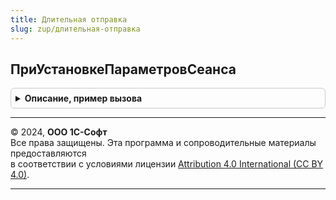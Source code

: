 ```yaml
---
title: Длительная отправка
slug: zup/длительная-отправка
---
```



## ПриУстановкеПараметровСеанса
<details style="margin: 1em 0; padding: 0.5em; border: 1px solid #ccc; border-radius: 6px;">

<summary style="font-weight: bold; cursor: pointer;">Описание, пример вызова</summary>

```bsl

// Инициализация параметров сеанса. Необходимо по стандарту. Вызывается методами БСП.
//
Процедура ПриУстановкеПараметровСеанса(ИмяПараметра = Неопределено, УстановленныеПараметры = Неопределено) Экспорт
```

Пример вызова
```bsl
ДлительнаяОтправка.ПриУстановкеПараметровСеанса(ИмяПараметра, УстановленныеПараметры);
```
</details>

---

© 2024, **ООО 1С-Софт**  
Все права защищены. Эта программа и сопроводительные материалы предоставляются  
в соответствии с условиями лицензии [Attribution 4.0 International (CC BY 4.0)](https://creativecommons.org/licenses/by/4.0/legalcode).

---
